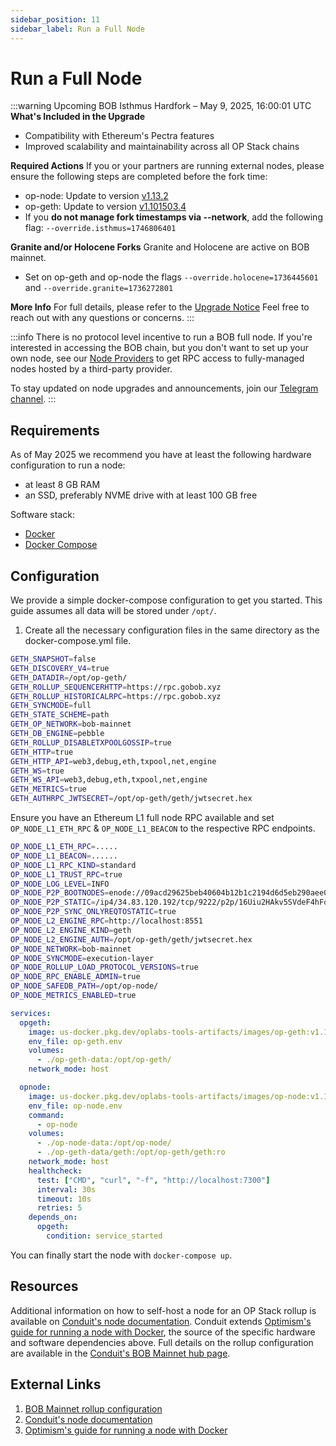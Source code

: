 ```yaml
---
sidebar_position: 11
sidebar_label: Run a Full Node
---
```


# Run a Full Node

:::warning Upcoming BOB Isthmus Hardfork – May 9, 2025, 16:00:01 UTC
**What's Included in the Upgrade**
- Compatibility with Ethereum's Pectra features  
- Improved scalability and maintainability across all OP Stack chains

**Required Actions**
If you or your partners are running external nodes, please ensure the following steps are completed before the fork time:
- op-node: Update to version [v1.13.2](https://github.com/ethereum-optimism/optimism/releases/tag/op-node%2Fv1.13.2)
- op-geth: Update to version [v1.101503.4](https://github.com/ethereum-optimism/op-geth/releases/tag/v1.101503.4)
- If you **do not manage fork timestamps via --network**, add the following flag:  `--override.isthmus=1746806401`

**Granite and/or Holocene Forks**
Granite and Holocene are active on BOB mainnet.
- Set on op-geth and op-node the flags `--override.holocene=1736445601` and `--override.granite=1736272801`

**More Info**
For full details, please refer to the [Upgrade Notice](https://docs.optimism.io/notices/upgrade-15)
Feel free to reach out with any questions or concerns.
:::

:::info
There is no protocol level incentive to run a BOB full node. If you're interested in accessing the BOB chain, but you don't want to set up your own node, see our [Node Providers](/learn/reference/tools/node-providers) to get RPC access to fully-managed nodes hosted by a third-party provider.

To stay updated on node upgrades and announcements, join our [Telegram channel](https://t.me/bobnodeupgrades).
:::

## Requirements

As of May 2025 we recommend you have at least the following hardware configuration to run a node:

- at least 8 GB RAM
- an SSD, preferably NVME drive with at least 100 GB free

Software stack:

- [Docker](https://docs.docker.com/engine/install/)
- [Docker Compose](https://docs.docker.com/compose/install/)

## Configuration

We provide a simple docker-compose configuration to get you started. This guide assumes all data will be stored under `/opt/`.

1. Create all the necessary configuration files in the same directory as the docker-compose.yml file.

```sh title="op-geth.env"
GETH_SNAPSHOT=false
GETH_DISCOVERY_V4=true
GETH_DATADIR=/opt/op-geth/
GETH_ROLLUP_SEQUENCERHTTP=https://rpc.gobob.xyz
GETH_ROLLUP_HISTORICALRPC=https://rpc.gobob.xyz
GETH_SYNCMODE=full
GETH_STATE_SCHEME=path
GETH_OP_NETWORK=bob-mainnet
GETH_DB_ENGINE=pebble
GETH_ROLLUP_DISABLETXPOOLGOSSIP=true
GETH_HTTP=true
GETH_HTTP_API=web3,debug,eth,txpool,net,engine
GETH_WS=true
GETH_WS_API=web3,debug,eth,txpool,net,engine
GETH_METRICS=true
GETH_AUTHRPC_JWTSECRET=/opt/op-geth/geth/jwtsecret.hex
```

Ensure you have an Ethereum L1 full node RPC available and set `OP_NODE_L1_ETH_RPC` & `OP_NODE_L1_BEACON` to the respective RPC endpoints.

```sh title="op-node.env"
OP_NODE_L1_ETH_RPC=.....
OP_NODE_L1_BEACON=......
OP_NODE_L1_RPC_KIND=standard
OP_NODE_L1_TRUST_RPC=true
OP_NODE_LOG_LEVEL=INFO
OP_NODE_P2P_BOOTNODES=enode://09acd29625beb40604b12b1c2194d6d5eb290aee03e0149675201ed717ce226c506671f46fcd440ce6f5e62dc4e059ffe88bcd931f2febcd22520ae7b9d00b5e@34.83.120.192:9222?discport=30301,enode://d25ce99435982b04d60c4b41ba256b84b888626db7bee45a9419382300fbe907359ae5ef250346785bff8d3b9d07cd3e017a27e2ee3cfda3bcbb0ba762ac9674@bootnode.conduit.xyz:0?discport=30301,enode://2d4e7e9d48f4dd4efe9342706dd1b0024681bd4c3300d021f86fc75eab7865d4e0cbec6fbc883f011cfd6a57423e7e2f6e104baad2b744c3cafaec6bc7dc92c1@34.65.43.171:0?discport=30305,enode://9d7a3efefe442351217e73b3a593bcb8efffb55b4807699972145324eab5e6b382152f8d24f6301baebbfb5ecd4127bd3faab2842c04cd432bdf50ba092f6645@34.65.109.126:0?discport=30305
OP_NODE_P2P_STATIC=/ip4/34.83.120.192/tcp/9222/p2p/16Uiu2HAkv5SVdeF4hFqJyCATwT87S3PZmutm8akrgwfcdFeqNxWw
OP_NODE_P2P_SYNC_ONLYREQTOSTATIC=true
OP_NODE_L2_ENGINE_RPC=http://localhost:8551
OP_NODE_L2_ENGINE_KIND=geth
OP_NODE_L2_ENGINE_AUTH=/opt/op-geth/geth/jwtsecret.hex
OP_NODE_NETWORK=bob-mainnet
OP_NODE_SYNCMODE=execution-layer
OP_NODE_ROLLUP_LOAD_PROTOCOL_VERSIONS=true
OP_NODE_RPC_ENABLE_ADMIN=true
OP_NODE_SAFEDB_PATH=/opt/op-node/
OP_NODE_METRICS_ENABLED=true
```

```yml title="docker-compose.yml"
services:
  opgeth:
    image: us-docker.pkg.dev/oplabs-tools-artifacts/images/op-geth:v1.101503.4
    env_file: op-geth.env
    volumes:
      - ./op-geth-data:/opt/op-geth/
    network_mode: host

  opnode:
    image: us-docker.pkg.dev/oplabs-tools-artifacts/images/op-node:v1.13.2
    env_file: op-node.env
    command:
      - op-node
    volumes:
      - ./op-node-data:/opt/op-node/
      - ./op-geth-data/geth:/opt/op-geth/geth:ro
    network_mode: host
    healthcheck:
      test: ["CMD", "curl", "-f", "http://localhost:7300"]
      interval: 30s
      timeout: 10s
      retries: 5
    depends_on:
      opgeth:
        condition: service_started
```

You can finally start the node with `docker-compose up`.

## Resources

Additional information on how to self-host a node for an OP Stack rollup is available on [Conduit's node documentation](https://docs.conduit.xyz/guides/run-a-node/op-stack-node). Conduit extends [Optimism's guide for running a node with Docker](https://docs.optimism.io/builders/node-operators/tutorials/node-from-docker), the source of the specific hardware and software dependencies above. Full details on the rollup configuration are available in the [Conduit's BOB Mainnet hub page](https://hub.conduit.xyz/bob-mainnet-0).

## External Links

1. [BOB Mainnet rollup configuration](https://hub.conduit.xyz/bob-mainnet-0)
1. [Conduit's node documentation](https://docs.conduit.xyz/guides/run-a-node/op-stack-node)
1. [Optimism's guide for running a node with Docker](https://docs.optimism.io/builders/node-operators/tutorials/node-from-docker)
